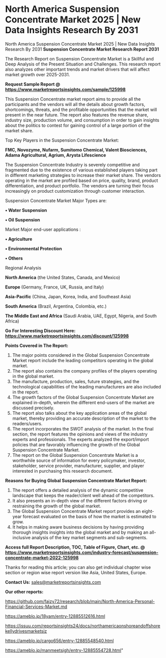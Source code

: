 # North America Suspension Concentrate Market 2025 | New Data Insights Research By 2031
North America Suspension Concentrate Market 2025 | New Data Insights Research By 2031
<strong>Suspension Concentrate Market Research Report 2031</strong>

The Research Report on Suspension Concentrate Market is a Skillful and Deep Analysis of the Present Situation and Challenges. This research report also analyzes other important trends and market drivers that will affect market growth over 2025-2031.

<strong>Request Sample Report @ <a href=https://www.marketreportsinsights.com/sample/125998>https://www.marketreportsinsights.com/sample/125998</a></strong>

This Suspension Concentrate market report aims to provide all the participants and the vendors will all the details about growth factors, shortcomings, threats, and the profitable opportunities that the market will present in the near future. The report also features the revenue share, industry size, production volume, and consumption in order to gain insights about the politics to contest for gaining control of a large portion of the market share.

Top Key Players in the Suspension Concentrate Market:

<strong>FMC, Novozyme, Nufarm, Sumitomo Chemical, Valent Biosciences, Adama Agricultural, Agrium, Arysta Lifescience</strong>

The Suspension Concentrate Industry is severely competitive and fragmented due to the existence of various established players taking part in different marketing strategies to increase their market share. The vendors operating in the market are profiled based on price, quality, brand, product differentiation, and product portfolio. The vendors are turning their focus increasingly on product customization through customer interaction.

Suspension Concentrate Market Major Types are:

<strong>• Water Suspension

• Oil Suspension</strong>

Market Major end-user applications :

<strong>• Agriculture

• Environmental Protection

• Others</strong>

Regional Analysis

</u><strong><b>North America</b></strong> (the United States, Canada, and Mexico)

<strong><b>Europe </b></strong>(Germany, France, UK, Russia, and Italy)

<strong><b>Asia-Pacific</b></strong> (China, Japan, Korea, India, and Southeast Asia)

<strong><b>South America</b></strong> (Brazil, Argentina, Colombia, etc.)

<strong><b>The Middle East and Africa</b></strong> (Saudi Arabia, UAE, Egypt, Nigeria, and South Africa)

<strong>Go For Interesting Discount Here: <a href=https://www.marketreportsinsights.com/discount/125998>https://www.marketreportsinsights.com/discount/125998</a></strong>

<strong>Points Covered in The Report:</strong>
<ol>
  <li>The major points considered in the Global Suspension Concentrate Market report include the leading competitors operating in the global market.</li>
  <li>The report also contains the company profiles of the players operating in the global market.</li>
  <li>The manufacture, production, sales, future strategies, and the technological capabilities of the leading manufacturers are also included in the report.</li>
  <li>The growth factors of the Global Suspension Concentrate Market are explained in-depth, wherein the different end-users of the market are discussed precisely.</li>
  <li>The report also talks about the key application areas of the global market, thereby providing an accurate description of the market to the readers/users.</li>
  <li>The report incorporates the SWOT analysis of the market. In the final section, the report features the opinions and views of the industry experts and professionals. The experts analyzed the export/import policies that are favorably influencing the growth of the Global Suspension Concentrate Market.</li>
  <li>The report on the Global Suspension Concentrate Market is a worthwhile source of information for every policymaker, investor, stakeholder, service provider, manufacturer, supplier, and player interested in purchasing this research document.</li>
</ol>
<strong>Reasons for Buying Global Suspension Concentrate Market Report:</strong>

<ol>
  <li>The report offers a detailed analysis of the dynamic competitive landscape that keeps the reader/client well ahead of the competitors.</li>
  <li>It also presents an in-depth view of the different factors driving or restraining the growth of the global market.</li>
  <li>The Global Suspension Concentrate Market report provides an eight-year forecast evaluated on the basis of how the market is estimated to grow.</li>
  <li>It helps in making aware business decisions by having providing thorough insights insights into the global market and by making an all-inclusive analysis of the key market segments and sub-segments.</li>
</ol>
<strong>Access full Report Description, TOC, Table of Figure, Chart, etc. @ <a href=https://www.marketreportsinsights.com/industry-forecast/suspension-concentrate-market-2022-125998>https://www.marketreportsinsights.com/industry-forecast/suspension-concentrate-market-2022-125998</a></strong>


Thanks for reading this article; you can also get individual chapter wise section or region wise report version like Asia, United States, Europe.

<strong>Contact Us:</strong>
sales@marketreportsinsights.com

<strong>Our other reports:</strong>

<a href=https://github.com/faizy72/research/blob/main/North-America-Personal-Financial-Services-Market.md>https://github.com/faizy72/research/blob/main/North-America-Personal-Financial-Services-Market.md</a>

<a href=https://ameblo.jp/18yam/entry-12885512616.html>https://ameblo.jp/18yam/entry-12885512616.html</a>

<a href=https://issuu.com/reportsinsights24/docs/northamericaonshoreandoffshorekellydrivesmarketsiz>https://issuu.com/reportsinsights24/docs/northamericaonshoreandoffshorekellydrivesmarketsiz</a>

<a href=https://ameblo.jp/cargo656/entry-12885548540.html>https://ameblo.jp/cargo656/entry-12885548540.html</a>

<a href=https://ameblo.jp/manmeetsigh/entry-12885554728.html>https://ameblo.jp/manmeetsigh/entry-12885554728.html</a>"
